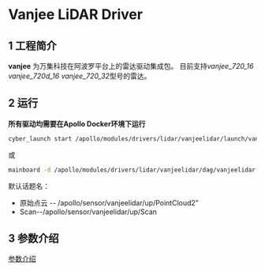 # **Vanjee LiDAR Driver**

## 1 工程简介

 **vanjee** 为万集科技在阿波罗平台上的雷达驱动集成包。 目前支持*vanjee_720_16  vanjee_720d_16  vanjee_720_32*型号的雷达。 

## 2 运行

**所有驱动均需要在Apollo Docker环境下运行**

```sh
cyber_launch start /apollo/modules/drivers/lidar/vanjeelidar/launch/vanjeelidar.launch
```

或

```sh
mainboard -d /apollo/modules/drivers/lidar/vanjeelidar/dag/vanjeelidar.dag
```

默认话题名：

- 原始点云 -- /apollo/sensor/vanjeelidar/up/PointCloud2"
- Scan--/apollo/sensor/vanjeelidar/up/Scan

## 3 参数介绍

[参数介绍](doc/parameter_intro.md)
